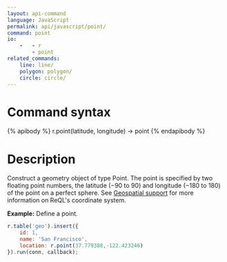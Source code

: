 ```yaml
---
layout: api-command
language: JavaScript
permalink: api/javascript/point/
command: point
io:
    -   - r
        - point
related_commands:
    line: line/
    polygon: polygon/
    circle: circle/
---
```

# Command syntax #

{% apibody %}
r.point(latitude, longitude) &rarr; point
{% endapibody %}

# Description #

Construct a geometry object of type Point. The point is specified by two floating point numbers, the latitude (&minus;90 to 90) and longitude (&minus;180 to 180) of the point on a perfect sphere. See [Geospatial support](/docs/geo-support/) for more information on ReQL's coordinate system.

__Example:__ Define a point.

```js
r.table('geo').insert({
    id: 1,
    name: 'San Francisco',
    location: r.point(37.779388,-122.423246)
}).run(conn, callback);
```
